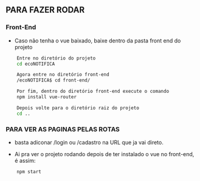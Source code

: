 ## PARA FAZER RODAR

### Front-End

- Caso não tenha o vue baixado, baixe dentro da pasta front end do projeto
```bash
    Entre no diretório do projeto
    cd ecoNOTIFICA

    Agora entre no diretório front-end
    /ecoNOTIFICA$ cd front-end/

    Por fim, dentro do diretório front-end execute o comando
    npm install vue-router

    Depois volte para o diretório raiz do projeto
    cd ..
```

### PARA VER AS PAGINAS PELAS ROTAS
- basta adiconar /login ou /cadastro na URL que ja vai direto.

- Ai pra ver o projeto rodando depois de ter instalado o vue no front-end, é assim:
```bash
    npm start
```
